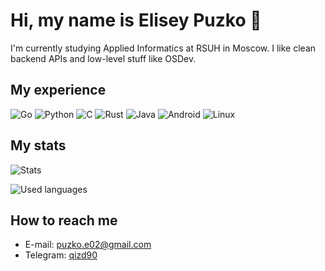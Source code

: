 # Hi, my name is Elisey Puzko 👋
I'm currently studying Applied Informatics at RSUH in Moscow. I like clean backend APIs and low-level stuff like OSDev.

## My experience
![Go](https://img.shields.io/badge/Go-00ADD8?style=for-the-badge&logo=go&logoColor=white)
![Python](https://img.shields.io/badge/Python-ffd43b?style=for-the-badge&logo=python&logoColor=blue)
![C](https://img.shields.io/badge/C-00599c?style=for-the-badge&logo=c&logoColor=white)
![Rust](https://img.shields.io/badge/Rust-ce422b?style=for-the-badge&logo=rust&logoColor=281c1c) <!-- Colors of Rust the Game logo, how ironic -->
![Java](https://img.shields.io/badge/Java-5382a1?style=for-the-badge&logo=openjdk&logoColor=f89820) <!-- Official Java orange on Java blue -->
![Android](https://img.shields.io/badge/Android%20Development-3ddc84?style=for-the-badge&logo=android&logoColor=white) <!-- I liked the old brand colors more... -->
![Linux](https://img.shields.io/badge/Linux-FCC624?style=for-the-badge&logo=linux&logoColor=black)

## My stats
![Stats](https://github-readme-stats-git-masterrstaa-rickstaa.vercel.app/api?username=QiZD90)

![Used languages](https://github-readme-stats.vercel.app/api/top-langs/?username=QiZD90)

## How to reach me
- E-mail: [puzko.e02@gmail.com](mailto:puzko.e02@gmail.com)
- Telegram: [qizd90](https://t.me/qizd90)

<!-- If you're reading this, reach out to me and write "Aardwolf". Or just reach out to me. Or you can just chuckle at the easter egg that you found and move on with your life -->
